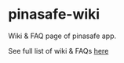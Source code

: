 # pinasafe-wiki
Wiki &amp; FAQ page of pinasafe app.

See full list of wiki & FAQs [here](https://github.com/ProgrammingPhilippines/pinasafe-wiki/wiki)
